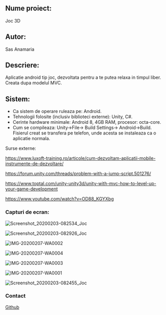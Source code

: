 
## Nume proiect: 
Joc 3D

## Autor:	
Sas Anamaria

## Descriere: 
Aplicatie android tip joc, dezvoltata pentru a te putea relaxa in timpul liber.
Creata dupa modelul MVC.

## Sistem:
* Ca sistem de operare ruleaza pe: Android.
* Tehnologii folosite (inclusiv biblioteci externe): Unity, C#. 
* Cerinte hardware minimale: Android 8, 4GB RAM, procesor: octa-core.
* Cum se compileaza: Unity->File-> Build Settings-> Android->Build. 
Fisierul creat se transfera pe telefon, unde acesta se instaleaza ca o aplicatie normala.

Surse externe: 

 https://www.luxoft-training.ro/articole/cum-dezvoltam-aplicatii-mobile-instrumente-de-dezvoltare/ 
 
 https://forum.unity.com/threads/problem-with-a-jump-script.501276/ 
 
 https://www.toptal.com/unity-unity3d/unity-with-mvc-how-to-level-up-your-game-development 
 
 https://www.youtube.com/watch?v=OD88_KGYXbg 
 

### Capturi de ecran:

![Screenshot_20200203-082534_Joc](https://user-images.githubusercontent.com/56155473/73647265-cd76da80-4683-11ea-913a-f0d11e085677.jpg)

![Screenshot_20200203-082926_Joc](https://user-images.githubusercontent.com/56155473/73647267-cd76da80-4683-11ea-96fd-39f04b692823.jpg)

![IMG-20200207-WA0002](https://user-images.githubusercontent.com/56155473/74006835-90f9f600-4985-11ea-8cc4-0ebe8ca7eb71.jpg)

![IMG-20200207-WA0004](https://user-images.githubusercontent.com/56155473/74006840-935c5000-4985-11ea-8396-08ac5590b963.jpg)

![IMG-20200207-WA0003](https://user-images.githubusercontent.com/56155473/74006842-93f4e680-4985-11ea-9521-6d3e13b15766.jpg)

![IMG-20200207-WA0001](https://user-images.githubusercontent.com/56155473/74006844-948d7d00-4985-11ea-9e06-0ebbbbb3d375.jpg)

![Screenshot_20200203-082455_Joc](https://user-images.githubusercontent.com/56155473/73647268-cd76da80-4683-11ea-8c78-62b3b0f14848.jpg)


### Contact
 [Github](https://github.com/anamaria-sas/Aplicatie-Joc3D)
